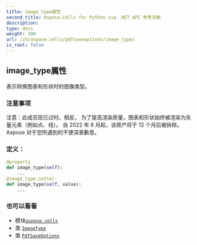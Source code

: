 ```yaml
---
title: image_type属性
second_title: Aspose.Cells for Python via .NET API 参考文献
description:
type: docs
weight: 300
url: /zh/aspose.cells/pdfsaveoptions/image_type/
is_root: false
---
```

## image_type属性

表示转换图表和形状时的图像类型。

### 注意事项

注意：此成员现已过时。相反，
为了提高渲染质量，图表和形状始终被渲染为矢量元素（例如点、线）。
自 2022 年 6 月起，该房产将于 12 个月后被拆除。
Aspose 对于您所遇到的不便深表歉意。
### 定义：
```python
@property
def image_type(self):
    ...
@image_type.setter
def image_type(self, value):
    ...
```

### 也可以看看
* 模块[`aspose.cells`](../../)
* 类 [`ImageType`](/cells/python-net/zh/aspose.cells.drawing/imagetype)
* 类 [`PdfSaveOptions`](/cells/python-net/zh/aspose.cells/pdfsaveoptions)
